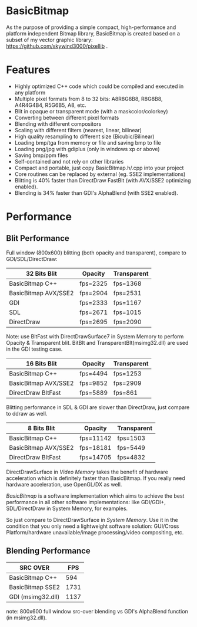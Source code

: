 # BasicBitmap
As the purpose of providing a simple compact, high-performance and platform independent Bitmap library, BasicBitmap is created based on a subset of my vector graphic library: https://github.com/skywind3000/pixellib .

# Features
- Highly optimized C++ code which could be compiled and executed in any platform
- Multiple pixel formats from 8 to 32 bits: A8R8G8B8, R8G8B8, A4R4G4B4, R5G6B5, A8, etc.
- Blit in opaque or transparent mode (with a maskcolor/colorkey)
- Converting between different pixel formats
- Blending with different compositors
- Scaling with different filters (nearest, linear, bilinear)
- High quality resampling to different size (Bicubic/Bilinear)
- Loading bmp/tga from memory or file and saving bmp to file
- Loading png/jpg with gdiplus (only in windows xp or above)
- Saving bmp/ppm files
- Self-contained and not rely on other libraries
- Compact and portable, just copy BasicBitmap.h/.cpp into your project
- Core routines can be replaced by external (eg. SSE2 implementations)
- Blitting is 40% faster than DirectDraw FastBlt (with AVX/SSE2 optimizing enabled).
- Blending is 34% faster than GDI's AlphaBlend (with SSE2 enabled).


# Performance

Blit Performance
----------------

Full window (800x600) blitting (both opacity and transparent), compare to GDI/SDL/DirectDraw:

|   32 Bits Blit       |  Opacity  | Transparent |
|----------------------|-----------|-------------|
| BasicBitmap C++      | fps=2325  |   fps=1368  |
| BasicBitmap AVX/SSE2 | fps=2904  |   fps=2531  |
| GDI                  | fps=2333  |   fps=1167  |
| SDL                  | fps=2671  |   fps=1015  |
| DirectDraw           | fps=2695  |   fps=2090  |

Note: use BltFast with DirectDrawSurface7 in System Memory to perform Opacity & Transparent blit. BitBlt and TransparentBlt(msimg32.dll) are used in the GDI testing case. 

|   16 Bits Blit       |  Opacity  | Transparent |
|----------------------|-----------|-------------|
| BasicBitmap C++      | fps=4494  |  fps=1253   |
| BasicBitmap AVX/SSE2 | fps=9852  |  fps=2909   |
| DirectDraw BltFast   | fps=5889  |  fps=861    |

Blitting performance in SDL & GDI are slower than DirectDraw, just compare to ddraw as well.

|    8 Bits Blit       |  Opacity  | Transparent |
|----------------------|-----------|-------------|
| BasicBitmap C++      | fps=11142 |  fps=1503   |
| BasicBitmap AVX/SSE2 | fps=18181 |  fps=5449   |
| DirectDraw BltFast   | fps=14705 |  fps=4832   |

DirectDrawSurface in *Video Memory* takes the benefit of hardware acceleration which is definitely faster than BasicBitmap. If you really need hardware acceleration, use OpenGL/DX as well. 

*BasicBitmap* is a software implementation which aims to achieve the best performance in all other software implementations: like GDI/GDI+, SDL/DirectDraw in System Memory, for examples.

So just compare to DirectDrawSurface in *System Memory*. Use it in the condition that you only need a lightweight software solution: GUI/Cross Platform/hardware unavailable/image processing/video compositing, etc.



Blending Performance
----------------------

|  SRC OVER         |    FPS    |
|-------------------|-----------|
| BasicBitmap C++   |    594    |
| BasicBitmap SSE2  |   1731    |
| GDI (msimg32.dll) |   1137    |

note: 800x600 full window src-over blending vs GDI's AlphaBlend function (in msimg32.dll).
 